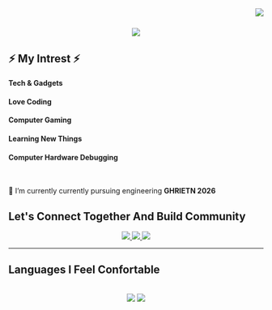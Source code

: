 <img align="right" src="![visitors](https://visitor-badge.laobi.icu/badge?page_id=page.id)" />

<h1 align="center">
    <img src="https://readme-typing-svg.herokuapp.com?font=Poetsen+One&pause=1000&color=F7C46F&center=true&vCenter=true&random=false&width=435&lines=😄+Hello;This+is+Akash+Keote"
</h1>

<h2 align="left">⚡ My Intrest ⚡</h2>
<h4 align="left">Tech & Gadgets</h4>
<h4 align="left">Love Coding</h4>
<h4 align="left">Computer Gaming</h4>
<h4 align="left">Learning New Things</h4>
<h4 align="left">Computer Hardware Debugging</h4>
<br/>

<div align="left">
 
 🏫 I’m currently currently pursuing engineering **GHRIETN 2026**
 
 

 </div>
 <h2>Let's Connect Together And Build Community</h2>
 
<div align="center"> 
  <a href="https://www.instagram.com/am_sky__7/">
    <img src="https://img.shields.io/badge/Instagram-E4405F?style=for-the-badge&logo=instagram&logoColor=white" />
  </a>
  <a href="keoteakash@gmail.com">
    <img src="https://img.shields.io/badge/Gmail-D14836?style=for-the-badge&logo=gmail&logoColor=white" />
  </a>
  <a href="https://www.linkedin.com/in/akash-keote-643245253/">
     <img src="https://img.shields.io/badge/LinkedIn-0077B5?style=for-the-badge&logo=linkedin&logoColor=white" /> <!-- sqlite, safari, google-chrome are other good icon options -->
  </a>
</div>

 <hr/>
 
<h2 align="left"> Languages I Feel Confortable </h2>
<br/>
<div align="center">
    <img src="https://skillicons.dev/icons?i=html,css,vscode,github,git" />
    <img src="https://skillicons.dev/icons?i=python,c,java" /><br>
</div>

<br/>


